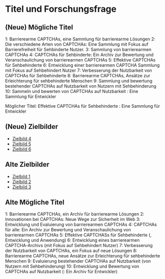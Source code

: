 # Titel und Forschungsfrage

## (Neue) Mögliche Titel 
1: Barrierearme CAPTCHAs, eine Sammlung für barrierearme Lösungen
2: Die verschiedene Arten von CAPTCHAs: Eine Sammlung mit Fokus auf Barrierefreiheit für Sehbinderte Nutzer.
3: Sammlung von barrierearmen CAPTCHAs
4: CAPTCHAs für Sehbinderte: Ein Archiv zur Bewertung und Veranschaulichung von barrierearmen CAPTCHAs
5: Effektive CAPTCHAs für Sehbehinderte
6: Entwicklung einer barrierearmen CAPTCHA Sammlung mit Fokus auf Sehbehindert Nutzer
7: Verbesserung der Nutzbarkeit von CAPTCHAs für Sehbehinderte
8: Barrierearme CAPTCHAs, Ansätze zur Erleichterung für sehbehinderte Menschen
9: Sammlung und bewertung bestehender CAPTCHAs auf Nutzbarkeit von Nutzern mit Sehbehinderung
10: Sammeln und bewerten von CAPTCHAs auf Nutzbarkeit : Eine Sammlung für Entwickler

Möglicher Titel: Effektive CAPTCHAs für Sehbehinderte : Eine Sammlung für Entwickler

## (Neue) Zielbilder
- [Zielbild 4](./Zielbild4.pdf)
- [Zielbild 5](./Zielbild5.pdf)
- [Zielbild 6](./Zielbild6.pdf)

## Alte Zielbilder
- [Zielbild 1](./Zielbild1.pdf)
- [Zielbild 2](./Zielbild2.pdf)
- [Zielbild 3](./Zielbild3.pdf)

## Alte Mögliche Titel 
1: Barrierearme CAPTCHAs, ein Archiv für barrierearme Lösungen
2: Innovationen bei CAPTCHAs: Neue Wege zur Sicherheit im Web
3: Entwicklung und Evaluierung von barrierearmen CAPTCHAs
4: CAPTCHAs für alle: Ein Archiv zur Bewertung und Veranschaulichung von barrierearmen CAPTCHAs
5: Effektive CAPTCHASs für Sehbehinderte (, Entwicklung und Anwendung)
6: Entwicklung eines barrierearmen CAPTCHA-Archivs (mit Fokus auf Sehbehindert Nutzer)
7: Verbesserung der Nutzbarkeit von CAPTCHAs, ein Fokus auf neue Lösungen
8: Barrierearme CAPTCHAs, neue Ansätze zur Erleichterung für sehbehinderte Menschen
9: Evaluierung bestehender CAPTCHAs auf Nutzbarkeit (von Nutzern mit Sehbehinderung)
10: Entwicklung und Bewertung von CAPTCHAs auf Nutzbarkeit (: Ein Archiv für Entwickler)